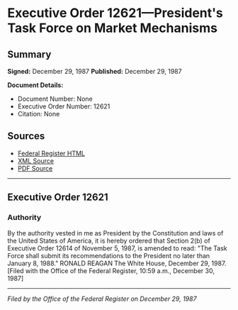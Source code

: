 # Executive Order 12621—President's Task Force on Market Mechanisms

## Summary

**Signed:** December 29, 1987
**Published:** December 29, 1987

**Document Details:**
- Document Number: None
- Executive Order Number: 12621
- Citation: None

## Sources
- [Federal Register HTML](https://www.presidency.ucsb.edu/documents/executive-order-12621-presidents-task-force-market-mechanisms)
- [XML Source](None)
- [PDF Source](None)

---

## Executive Order 12621

### Authority

By the authority vested in me as President by the Constitution and laws of the United States of America, it is hereby ordered that Section 2(b) of Executive Order 12614 of November 5, 1987, is amended to read: "The Task Force shall submit its recommendations to the President no later than January 8, 1988."
RONALD REAGAN
The White House,
December 29, 1987.
[Filed with the Office of the Federal Register, 10:59 a.m., December 30, 1987]

---

*Filed by the Office of the Federal Register on December 29, 1987*
